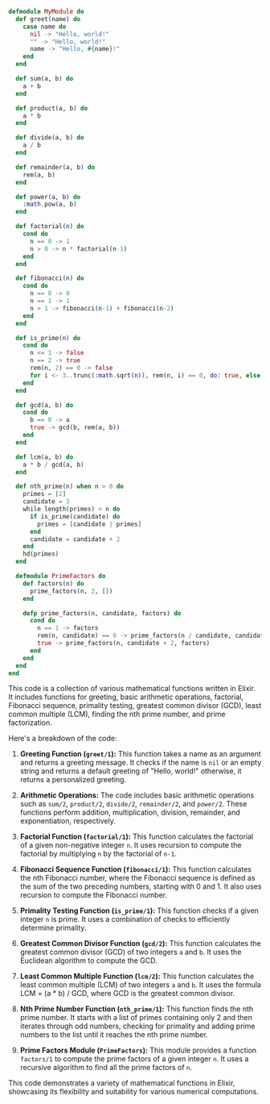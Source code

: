 ```elixir
defmodule MyModule do
  def greet(name) do
    case name do
      nil -> "Hello, world!"
      "" -> "Hello, world!"
      name -> "Hello, #{name}!"
    end
  end

  def sum(a, b) do
    a + b
  end

  def product(a, b) do
    a * b
  end

  def divide(a, b) do
    a / b
  end

  def remainder(a, b) do
    rem(a, b)
  end

  def power(a, b) do
    :math.pow(a, b)
  end

  def factorial(n) do
    cond do
      n == 0 -> 1
      n > 0 -> n * factorial(n-1)
    end
  end

  def fibonacci(n) do
    cond do
      n == 0 -> 0
      n == 1 -> 1
      n > 1 -> fibonacci(n-1) + fibonacci(n-2)
    end
  end

  def is_prime(n) do
    cond do
      n <= 1 -> false
      n == 2 -> true
      rem(n, 2) == 0 -> false
      for i <- 3..trunc(:math.sqrt(n)), rem(n, i) == 0, do: true, else: false
    end
  end

  def gcd(a, b) do
    cond do
      b == 0 -> a
      true -> gcd(b, rem(a, b))
    end
  end

  def lcm(a, b) do
    a * b / gcd(a, b)
  end

  def nth_prime(n) when n > 0 do
    primes = [2]
    candidate = 3
    while length(primes) < n do
      if is_prime(candidate) do
        primes = [candidate | primes]
      end
      candidate = candidate + 2
    end
    hd(primes)
  end

  defmodule PrimeFactors do
    def factors(n) do
      prime_factors(n, 2, [])
    end

    defp prime_factors(n, candidate, factors) do
      cond do
        n == 1 -> factors
        rem(n, candidate) == 0 -> prime_factors(n / candidate, candidate, [candidate | factors])
        true -> prime_factors(n, candidate + 2, factors)
      end
    end
  end
end
```

This code is a collection of various mathematical functions written in Elixir. It includes functions for greeting, basic arithmetic operations, factorial, Fibonacci sequence, primality testing, greatest common divisor (GCD), least common multiple (LCM), finding the nth prime number, and prime factorization.

Here's a breakdown of the code:

1. **Greeting Function (`greet/1`):** This function takes a name as an argument and returns a greeting message. It checks if the name is `nil` or an empty string and returns a default greeting of "Hello, world!" otherwise, it returns a personalized greeting.

2. **Arithmetic Operations:** The code includes basic arithmetic operations such as `sum/2`, `product/2`, `divide/2`, `remainder/2`, and `power/2`. These functions perform addition, multiplication, division, remainder, and exponentiation, respectively.

3. **Factorial Function (`factorial/1`):** This function calculates the factorial of a given non-negative integer `n`. It uses recursion to compute the factorial by multiplying `n` by the factorial of `n-1`.

4. **Fibonacci Sequence Function (`fibonacci/1`):** This function calculates the nth Fibonacci number, where the Fibonacci sequence is defined as the sum of the two preceding numbers, starting with 0 and 1. It also uses recursion to compute the Fibonacci number.

5. **Primality Testing Function (`is_prime/1`):** This function checks if a given integer `n` is prime. It uses a combination of checks to efficiently determine primality.

6. **Greatest Common Divisor Function (`gcd/2`):** This function calculates the greatest common divisor (GCD) of two integers `a` and `b`. It uses the Euclidean algorithm to compute the GCD.

7. **Least Common Multiple Function (`lcm/2`):** This function calculates the least common multiple (LCM) of two integers `a` and `b`. It uses the formula LCM = (a * b) / GCD, where GCD is the greatest common divisor.

8. **Nth Prime Number Function (`nth_prime/1`):** This function finds the nth prime number. It starts with a list of primes containing only 2 and then iterates through odd numbers, checking for primality and adding prime numbers to the list until it reaches the nth prime number.

9. **Prime Factors Module (`PrimeFactors`):** This module provides a function `factors/1` to compute the prime factors of a given integer `n`. It uses a recursive algorithm to find all the prime factors of `n`.

This code demonstrates a variety of mathematical functions in Elixir, showcasing its flexibility and suitability for various numerical computations.